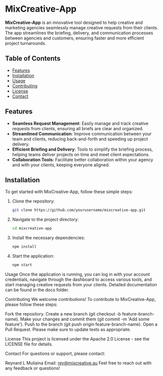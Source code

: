 # MixCreative-App

**MixCreative-App** is an innovative tool designed to help creative and marketing agencies seamlessly manage creative requests from their clients. The app streamlines the briefing, delivery, and communication processes between agencies and customers, ensuring faster and more efficient project turnarounds.

## Table of Contents

- [Features](#features)
- [Installation](#installation)
- [Usage](#usage)
- [Contributing](#contributing)
- [License](#license)
- [Contact](#contact)

## Features

- **Seamless Request Management**: Easily manage and track creative requests from clients, ensuring all briefs are clear and organized.
- **Streamlined Communication**: Improve communication between your team and clients, reducing back-and-forth and speeding up project delivery.
- **Efficient Briefing and Delivery**: Tools to simplify the briefing process, helping teams deliver projects on time and meet client expectations.
- **Collaboration Tools**: Facilitate better collaboration within your agency and with your clients, keeping everyone aligned.

## Installation

To get started with MixCreative-App, follow these simple steps:

1. Clone the repository:
   ```bash
   git clone https://github.com/yourusername/mixcreative-app.git

2. Navigate to the project directory:
   ```bash
   cd mixcreative-app

3. Install the necessary dependencies:
   ```bash
   npm install

4. Start the application:
   ```bash
   npm start
   
Usage
Once the application is running, you can log in with your account credentials, navigate through the dashboard to access various tools, and start managing creative requests from your clients. Detailed documentation can be found in the docs folder.

Contributing
We welcome contributions! To contribute to MixCreative-App, please follow these steps:

Fork the repository.
Create a new branch (git checkout -b feature-branch-name).
Make your changes and commit them (git commit -m 'Add some feature').
Push to the branch (git push origin feature-branch-name).
Open a Pull Request.
Please make sure to update tests as appropriate.

License
This project is licensed under the Apache 2.0 License - see the LICENSE file for details.

Contact
For questions or support, please contact:

Reynard L Muliaina
Email: rey@mixcreative.au
Feel free to reach out with any feedback or questions!
